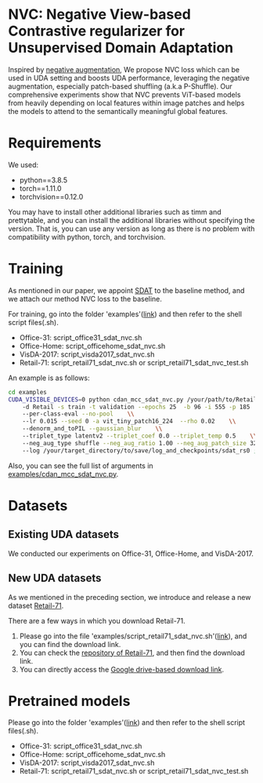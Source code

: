 # NVC: Negative View-based Contrastive regularizer for Unsupervised Domain Adaptation
Inspired by [negative augmentation](https://arxiv.org/abs/2110.07858), We propose NVC loss which can be used in UDA setting and boosts UDA performance, leveraging the negative augmentation, especially patch-based shuffling (a.k.a P-Shuffle).
Our comprehensive experiments show that NVC prevents ViT-based models from heavily depending on local features within image patches and helps the models to attend to the semantically meaningful global features.

# Requirements
We used:
- python==3.8.5
- torch==1.11.0
- torchvision==0.12.0

You may have to install other additional libraries such as timm and prettytable, and you can install the additional libraries without specifying the version. That is, you can use any version as long as there is no problem with compatibility with python, torch, and torchvision.

# Training
As mentioned in our paper, we appoint [SDAT](https://github.com/val-iisc/SDAT) to the baseline method, and we attach our method NVC loss to the baseline.

For training, go into the folder 'examples'([link](https://github.com/JoonHyeokJ/NVC/tree/master/examples)) and then refer to the shell script files(.sh).
- Office-31: script_office31_sdat_nvc.sh
- Office-Home: script_officehome_sdat_nvc.sh
- VisDA-2017: script_visda2017_sdat_nvc.sh
- Retail-71: script_retail71_sdat_nvc.sh or script_retail71_sdat_nvc_test.sh

An example is as follows:
```bash
cd examples
CUDA_VISIBLE_DEVICES=0 python cdan_mcc_sdat_nvc.py /your/path/to/Retail-71/retail71/0    \\
    -d Retail -s train -t validation --epochs 25  -b 96 -i 555 -p 185    \\
    --per-class-eval --no-pool    \\
    --lr 0.015 --seed 0 -a vit_tiny_patch16_224  --rho 0.02    \\
    --denorm_and_toPIL --gaussian_blur    \\
    --triplet_type latentv2 --triplet_coef 0.0 --triplet_temp 0.5    \\
    --neg_aug_type shuffle --neg_aug_ratio 1.00 --neg_aug_patch_size 32    \\
    --log /your/target_directory/to/save/log_and_checkpoints/sdat_rs0 ;
```

Also, you can see the full list of arguments in [examples/cdan_mcc_sdat_nvc.py](https://github.com/JoonHyeokJ/NVC/blob/master/examples/cdan_mcc_sdat_nvc.py).


# Datasets
## Existing UDA datasets
We conducted our experiments on Office-31, Office-Home, and VisDA-2017.

## New UDA datasets
As we mentioned in the preceding section, we introduce and release a new dataset [Retail-71](https://github.com/JoonHyeokJ/Retail-71).

There are a few ways in which you download Retail-71.
1. Please go into the file 'examples/script_retail71_sdat_nvc.sh'([link](https://github.com/JoonHyeokJ/NVC/blob/master/examples/script_retail71_sdat_nvc.sh)), and you can find the download link.
2. You can check the [repository of Retail-71](https://github.com/JoonHyeokJ/Retail-71), and then find the download link.
3. You can directly access the [Google drive-based download link](https://drive.google.com/file/d/1ySCLGlJ9KEo2dOTIpFs_kpFfI_pf1E8v/view?usp=sharing).


# Pretrained models
Please go into the folder 'examples'([link](https://github.com/JoonHyeokJ/NVC/tree/master/examples)) and then refer to the shell script files(.sh).
- Office-31: script_office31_sdat_nvc.sh
- Office-Home: script_officehome_sdat_nvc.sh
- VisDA-2017: script_visda2017_sdat_nvc.sh
- Retail-71: script_retail71_sdat_nvc.sh or script_retail71_sdat_nvc_test.sh

